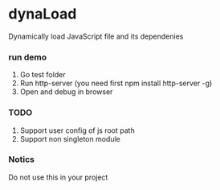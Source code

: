 # dynaLoad
Dynamically load JavaScript file and its dependenies

### run demo
1. Go test folder
2. Run http-server (you need first npm install http-server -g)
3. Open and debug in browser

### TODO
1. Support user config of js root path
2. Support non singleton module

### Notics
Do not use this in your project
